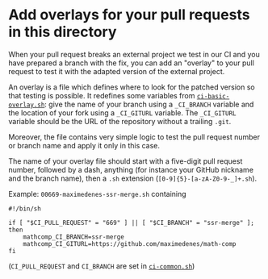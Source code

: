 # Add overlays for your pull requests in this directory

When your pull request breaks an external project we test in our CI and you
have prepared a branch with the fix, you can add an "overlay" to your pull
request to test it with the adapted version of the external project.

An overlay is a file which defines where to look for the patched version so that
testing is possible. It redefines some variables from
[`ci-basic-overlay.sh`](../ci-basic-overlay.sh):
give the name of your branch using a `_CI_BRANCH` variable and the location of
your fork using a `_CI_GITURL` variable.
The `_CI_GITURL` variable should be the URL of the repository without a
trailing `.git`.

Moreover, the file contains very simple logic to test the pull request number
or branch name and apply it only in this case.

The name of your overlay file should start with a five-digit pull request
number, followed by a dash, anything (for instance your GitHub nickname
and the branch name), then a `.sh` extension (`[0-9]{5}-[a-zA-Z0-9-_]+.sh`).

Example: `00669-maximedenes-ssr-merge.sh` containing

```
#!/bin/sh

if [ "$CI_PULL_REQUEST" = "669" ] || [ "$CI_BRANCH" = "ssr-merge" ]; then
    mathcomp_CI_BRANCH=ssr-merge
    mathcomp_CI_GITURL=https://github.com/maximedenes/math-comp
fi
```

(`CI_PULL_REQUEST` and `CI_BRANCH` are set in [`ci-common.sh`](../ci-common.sh))
